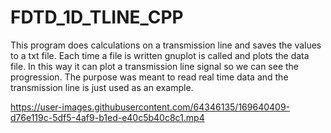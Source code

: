 # FDTD_1D_TLINE_CPP

This program does calculations on a transmission line and saves the values to a txt file. 
Each time a file is written gnuplot is called and plots the data file. 
In this way it can plot a transmission line signal so we can see the progression. 
The purpose was meant to read real time data and the transmission line is just used as an example.



https://user-images.githubusercontent.com/64346135/169640409-d76e119c-5df5-4af9-b1ed-e40c5b40c8c1.mp4

